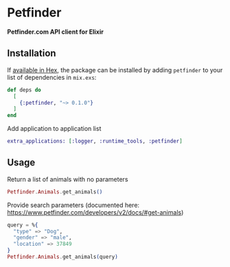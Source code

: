# Petfinder

**Petfinder.com API client for Elixir**

## Installation

If [available in Hex](https://hex.pm/docs/publish), the package can be installed
by adding `petfinder` to your list of dependencies in `mix.exs`:

```elixir
def deps do
  [
    {:petfinder, "~> 0.1.0"}
  ]
end
```

Add application to application list
```elixir
extra_applications: [:logger, :runtime_tools, :petfinder]
```

## Usage
Return a list of animals with no parameters
```elixir
Petfinder.Animals.get_animals()
```

Provide search parameters (documented here: https://www.petfinder.com/developers/v2/docs/#get-animals)
```elixir
query = %{
  "type" => "Dog",
  "gender" => "male",
  "location" => 37849
}
Petfinder.Animals.get_animals(query)
```

